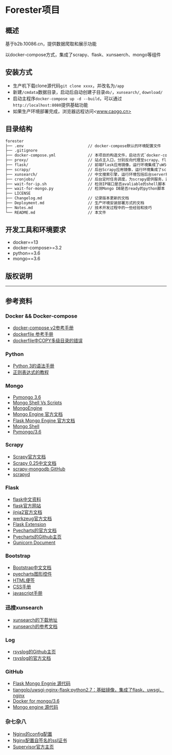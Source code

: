 # Forester项目

## 概述

基于b2b.10086.cn，提供数据爬取和展示功能  

以docker-compose方式，集成了scrapy、flask、xunsaerch、mongo等组件

## 安装方式

- 生产机下载clone源代码`git clone xxxx`，并改名为`/app`
- 新建`/cmdata`数据目录，启动后自动创建子目录`db/`，`xunsearch/`, `download/`
- 启动主程序`docker-compose up -d --build`，可以通过`http://localhost:8080`提供基础功能
- 如果生产环境部署完成，浏览器远程访问<www.caogo.cn>

## 目录结构

``` txt
forester
├── .env                            // docker-compose默认的环境配置文件
├── .gitignore
├── docker-compose.yml              // 本项目的构造文件，启动方式`docker-compuse up -d --build`
├── proxy/                          // 站点主入口，分别反向代理至scrapy、flask、xunsearch
├── flask/                          // 前端Flask应用镜像，运行环境集成了uWSGI，其中`app/`存放python应用
├── scrapy/                         // 后台Scrapy应用镜像，运行环境集成了scrapyd，其中`app/`存放python应用
├── xunsearch/                      // 中文搜索引擎，运行环境包括后台server和前台php，其中`app/`存放php应用
├── cronjobs/                       // 后台定时任务调度，为scrapy提供服务，运行环境集成了docker for docker
├── wait-for-ip.sh                  // 检测IP端口是否avaliable的shell脚本
├── wait-for-mongo.py               // 检测Mongo DB是否ready的python脚本
├── LICENSE
├── Changelog.md                    // 记录版本更新的文档
├── Deployment.md                   // 生产环境安装部署方式的文档
├── Notes.md                        // 技术开发过程中的一些经验和技巧
└── README.md                       // 本文件

```

## 开发工具和环境要求

- docker==13
- docker-compose>=3.2
- python==3.6
- mongo==3.6

## 版权说明

---

## 参考资料

### Docker && Docker-compose

- [docker-compose v2参考手册](https://docs.docker.com/compose/compose-file/compose-file-v2/)
- [dockerfile 参考手册](https://docs.docker.com/engine/reference/builder/#usage)
- [dockerfile中COPY多级目录的错误](https://blog.csdn.net/chent86/article/details/78607319)

### Python

- [Python 3的语法手册](http://www.runoob.com/python3/python3-tutorial.html)
- [正则表达式的教程](https://www.cnblogs.com/wxshi/p/6827056.html)

### Mongo

- [Pymongo 3.6](https://docs.mongodb.com/getting-started/python/client/)
- [Mongo Shell Vs Scripts](https://docs.mongodb.com/manual/tutorial/write-scripts-for-the-mongo-shell/)
- [MongoEngine](http://docs.mongoengine.org/index.html)
- [Mongo Engine 官方文档](https://mongoengine-odm.readthedocs.io/)
- [Flask Mongo Engine 官方文档](https://flask-mongoengine.readthedocs.io/en/latest/)
- [Mongo Shell](https://docs.mongodb.com/manual/mongo/)
- [Pymongo/3.6](http://api.mongodb.com/python/current/index.html)

### Scrapy

- [Scrapy官方文档](https://docs.scrapy.org/en/latest/index.html#)
- [Scrapy 0.25中文文档](http://scrapy-chs.readthedocs.io/zh_CN/latest/index.html)
- [scrapy-mongodb GitHub](https://github.com/sebdah/scrapy-mongodb)
- [scrapyd](http://scrapyd.readthedocs.io/en/stable/)

### Flask

- [flask中文资料](http://docs.jinkan.org/docs/flask/)
- [flask官方网站](http://flask.pocoo.org/docs/0.12/)  
- [jinja2官方文档](http://jinja.pocoo.org/docs/2.10/)
- [werkzeug官方文档](http://werkzeug.pocoo.org/docs/0.14/)
- [Flask Extension](https://wizardforcel.gitbooks.io/flask-extension-docs/content/flask-babel.html)
- [Pyecharts的官方文档](http://pyecharts.org/#/zh-cn/flask)
- [Pyecharts的Github主页](https://github.com/pyecharts/pyecharts)
- [Gunicorn Document](http://docs.gunicorn.org/en/latest/run.html)

### Bootstrap

- [Bootstrap中文文档](https://v4.bootcss.com/docs/4.0/getting-started/introduction/)
- [pyecharts图形控件](http://pyecharts.org/#/zh-cn/)
- [HTML便签](http://www.runoob.com/html/html-quicklist.html)
- [CSS手册](http://www.runoob.com/css/css-tutorial.html)
- [javascript手册](http://www.runoob.com/js/js-tutorial.html)

### 迅搜xunsearch

- [xunsearch的下载地址](http://www.xunsearch.com/site/download)  
- [xunsearch的参考文档](http://www.xunsearch.com/doc/php/guide/start.overview)

### Log

- [rsyslog的Github主页](https://github.com/rsyslog/rsyslog/tree/v8-stable)
- [rsyslog的官方文档](https://www.rsyslog.com/doc/master/configuration/index.html)

### GitHub

- [Flask Mongo Engnie 源代码](https://github.com/MongoEngine/flask-mongoengine)
- [tiangolo/uwsgi-nginx-flask:python2.7：基础镜像，集成了flask、uwsgi、nginx](https://github.com/tiangolo/uwsgi-nginx-flask-docker)
- [Docker for mongo/3.6](https://github.com/docker-library/mongo/tree/a504b49bb5cf896fbf3640b4b8cb0d09a25b53ae/3.6)
- [Mongo engine 源代码](https://github.com/MongoEngine/mongoengine)

### 杂七杂八

- [Nginx的config配置](http://seanlook.com/2015/05/17/nginx-install-and-config/)
- [Nginx配置自签名的ssl证书](https://www.liaoxuefeng.com/article/0014189023237367e8d42829de24b6eaf893ca47df4fb5e000)
- [Supervisor官方主页](http://supervisord.org/running.html#running-supervisord)